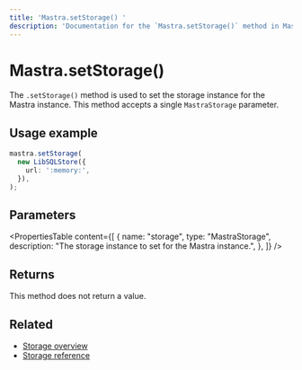 ```yaml
---
title: 'Mastra.setStorage() '
description: 'Documentation for the `Mastra.setStorage()` method in Mastra, which sets the storage instance for the Mastra instance.'
---
```


# Mastra.setStorage()

The `.setStorage()` method is used to set the storage instance for the Mastra instance. This method accepts a single `MastraStorage` parameter.

## Usage example

```typescript copy
mastra.setStorage(
  new LibSQLStore({
    url: ':memory:',
  }),
);
```

## Parameters

<PropertiesTable
content={[
{
name: "storage",
type: "MastraStorage",
description: "The storage instance to set for the Mastra instance.",
},
]}
/>

## Returns

This method does not return a value.

## Related

- [Storage overview](/docs/server-db/storage)
- [Storage reference](/docs/reference/storage/libsql)
